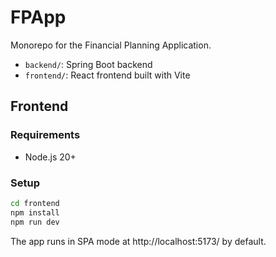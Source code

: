 # FPApp

Monorepo for the Financial Planning Application.

- `backend/`: Spring Boot backend
- `frontend/`: React frontend built with Vite

## Frontend

### Requirements
- Node.js 20+

### Setup
```bash
cd frontend
npm install
npm run dev
```
The app runs in SPA mode at http://localhost:5173/ by default.
